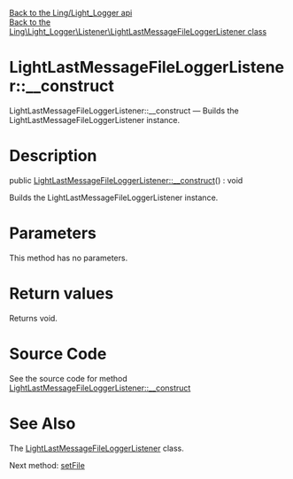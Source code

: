 [Back to the Ling/Light_Logger api](https://github.com/lingtalfi/Light_Logger/blob/master/doc/api/Ling/Light_Logger.md)<br>
[Back to the Ling\Light_Logger\Listener\LightLastMessageFileLoggerListener class](https://github.com/lingtalfi/Light_Logger/blob/master/doc/api/Ling/Light_Logger/Listener/LightLastMessageFileLoggerListener.md)


LightLastMessageFileLoggerListener::__construct
================



LightLastMessageFileLoggerListener::__construct — Builds the LightLastMessageFileLoggerListener instance.




Description
================


public [LightLastMessageFileLoggerListener::__construct](https://github.com/lingtalfi/Light_Logger/blob/master/doc/api/Ling/Light_Logger/Listener/LightLastMessageFileLoggerListener/__construct.md)() : void




Builds the LightLastMessageFileLoggerListener instance.




Parameters
================

This method has no parameters.


Return values
================

Returns void.








Source Code
===========
See the source code for method [LightLastMessageFileLoggerListener::__construct](https://github.com/lingtalfi/Light_Logger/blob/master/Listener/LightLastMessageFileLoggerListener.php#L30-L33)


See Also
================

The [LightLastMessageFileLoggerListener](https://github.com/lingtalfi/Light_Logger/blob/master/doc/api/Ling/Light_Logger/Listener/LightLastMessageFileLoggerListener.md) class.

Next method: [setFile](https://github.com/lingtalfi/Light_Logger/blob/master/doc/api/Ling/Light_Logger/Listener/LightLastMessageFileLoggerListener/setFile.md)<br>

